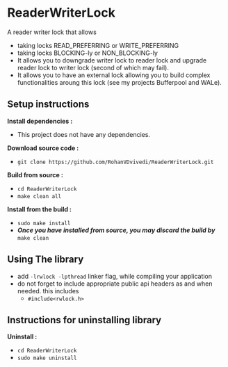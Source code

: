# ReaderWriterLock
A reader writer lock that allows
 * taking locks READ_PREFERRING or WRITE_PREFERRING
 * taking locks BLOCKING-ly or NON_BLOCKING-ly
 * It allows you to downgrade writer lock to reader lock and upgrade reader lock to writer lock (second of which may fail).
 * It allows you to have an external lock allowing you to build complex functionalities aroung this lock (see my projects Bufferpool and WALe).

## Setup instructions
**Install dependencies :**
 * This project does not have any dependencies.

**Download source code :**
 * `git clone https://github.com/RohanVDvivedi/ReaderWriterLock.git`

**Build from source :**
 * `cd ReaderWriterLock`
 * `make clean all`

**Install from the build :**
 * `sudo make install`
 * ***Once you have installed from source, you may discard the build by*** `make clean`

## Using The library
 * add `-lrwlock -lpthread` linker flag, while compiling your application
 * do not forget to include appropriate public api headers as and when needed. this includes
   * `#include<rwlock.h>`

## Instructions for uninstalling library

**Uninstall :**
 * `cd ReaderWriterLock`
 * `sudo make uninstall`
